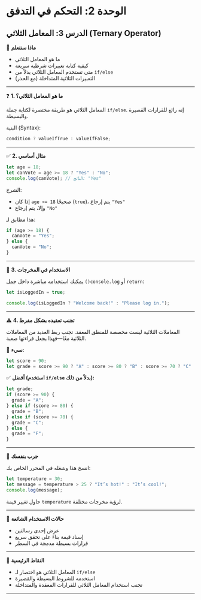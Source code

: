 # الوحدة 2: التحكم في التدفق

## الدرس 3: المعامل الثلاثي (Ternary Operator)



🧠 **ماذا ستتعلم**
*	ما هو المعامل الثلاثي
*	كيفية كتابة تعبيرات شرطية سريعة
*	متى تستخدم المعامل الثلاثي بدلاً من `if/else`
*	التعبيرات الثلاثية المتداخلة (مع الحذر)

---

❓ **1. ما هو المعامل الثلاثي؟**

المعامل الثلاثي هو طريقة مختصرة لكتابة جملة `if/else`. إنه رائع للقرارات القصيرة والبسيطة.

البنية (Syntax):
```javascript
condition ? valueIfTrue : valueIfFalse;
```

---

✅ **2. مثال أساسي**
```javascript
let age = 18;
let canVote = age >= 18 ? "Yes" : "No";
console.log(canVote); // الناتج: "Yes"
```

الشرح:
*	إذا كان `age >= 18` صحيحًا (`true`)، يتم إرجاع `"Yes"`
*	وإلا، يتم إرجاع `"No"`

هذا مطابق لـ:
```javascript
if (age >= 18) {
  canVote = "Yes";
} else {
  canVote = "No";
}
```

---

🎯 **3. الاستخدام في المخرجات**

يمكنك استخدامه مباشرة داخل جمل `()console.log` أو `return`:
```javascript
let isLoggedIn = true;

console.log(isLoggedIn ? "Welcome back!" : "Please log in.");
```

---

⚠️ **4. تجنب تعقيده بشكل مفرط**

المعاملات الثلاثية ليست مخصصة للمنطق المعقد. تجنب ربط العديد من المعاملات الثلاثية معًا—فهذا يجعل قراءتها صعبة.

🚫 **سيء:**
```javascript
let score = 90;
let grade = score >= 90 ? "A" : score >= 80 ? "B" : score >= 70 ? "C" : "F";
```

✅ **أفضل (استخدم `if/else` بدلاً من ذلك):**
```javascript
let grade;
if (score >= 90) {
  grade = "A";
} else if (score >= 80) {
  grade = "B";
} else if (score >= 70) {
  grade = "C";
} else {
  grade = "F";
}
```

---

🧪 **جرب بنفسك**

انسخ هذا وشغله في المحرر الخاص بك:
```javascript
let temperature = 30;
let message = temperature > 25 ? "It’s hot!" : "It’s cool!";
console.log(message);
```
حاول تغيير قيمة `temperature` لرؤية مخرجات مختلفة.

---

📌 **حالات الاستخدام الشائعة**
*	عرض إحدى رسالتين
*	إسناد قيمة بناءً على تحقق سريع
*	قرارات بسيطة مدمجة في السطر

---

🧠 **النقاط الرئيسية**
*	المعامل الثلاثي هو اختصار لـ `if/else`
*	استخدمه للشروط البسيطة والقصيرة
*	تجنب استخدام المعامل الثلاثي للقرارات المعقدة والمتداخلة

---